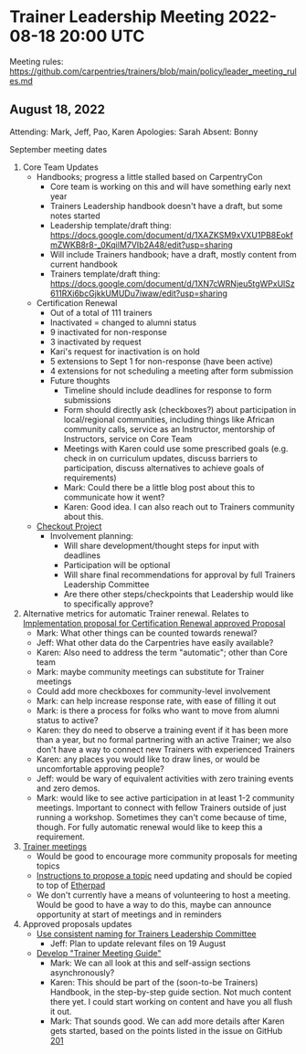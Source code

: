 # Trainer Leadership Meeting 2022-08-18 20:00 UTC

Meeting rules: https://github.com/carpentries/trainers/blob/main/policy/leader_meeting_rules.md

## August 18, 2022
Attending: Mark, Jeff, Pao, Karen
Apologies: Sarah
Absent: Bonny

September meeting dates
1. Core Team Updates
    - Handbooks; progress a little stalled based on CarpentryCon
        - Core team is working on this and will have something early next year
        - Trainers Leadership handbook doesn't have a draft, but some notes 
        started
        - Leadership template/draft thing: https://docs.google.com/document/d/1XAZKSM9xVXU1PB8EokfmZWKB8r8-_0KqilM7VIb2A48/edit?usp=sharing 
        - Will include Trainers handbook; have a draft, mostly content from 
        current handbook
        - Trainers template/draft thing: https://docs.google.com/document/d/1XN7cWRNjeu5tgWPxUlSz611RXi6bcGjkkUMUDu7iwaw/edit?usp=sharing 
    - Certification Renewal
        - Out of a total of 111 trainers
        - Inactivated = changed to alumni status
        - 9 inactivated for non-response
        - 3 inactivated by request
        - Kari's request for inactivation is on hold
        - 5 extensions to Sept 1 for non-response (have been active)
        - 4 extensions for not scheduling a meeting after form submission
        - Future thoughts
            - Timeline should include deadlines for response to form 
            submissions
            - Form should directly ask (checkboxes?) about participation in 
            local/regional communities, including things like African community 
            calls, service as an Instructor, mentorship of Instructors, service 
            on Core Team
            - Meetings with Karen could use some prescribed goals (e.g. check 
              in on curriculum updates, discuss barriers to participation, 
              discuss alternatives to achieve goals of requirements)
            - Mark: Could there be a little blog post about this to communicate 
            how it went?
            - Karen: Good idea. I can also reach out to Trainers community 
            about this.
    - [Checkout Project](https://docs.google.com/document/d/1H780MordN_Ej_2N7DLhcv44Sh5ZD6riURhGZwWFHsvk/edit?usp=sharing)
        - Involvement planning:
            - Will share development/thought steps for input with deadlines
            - Participation will be optional
            - Will share final recommendations for approval by full Trainers 
            Leadership Committee
            - Are there other steps/checkpoints that Leadership would like to 
            specifically approve?
2. Alternative metrics for automatic Trainer renewal. Relates to [Implementation proposal for Certification Renewal approved Proposal](https://github.com/carpentries/trainers/issues/167)
    - Mark: What other things can be counted towards renewal?
    - Jeff: What other data do the Carpentries have easily available?
    - Karen: Also need to address the term "automatic"; other than Core team
    - Mark: maybe community meetings can substitute for Trainer meetings
    - Could add more checkboxes for community-level involvement
    - Mark: can help increase response rate, with ease of filling it out
    - Mark: is there a process for folks who want to move from alumni status to 
    active?
    - Karen: they do need to observe a training event if it has been more than 
    a year, but no formal partnering with an active Trainer; we also don't have 
    a way to connect new Trainers with experienced Trainers
    - Karen: any places you would like to draw lines, or would be uncomfortable 
    approving people?
    - Jeff: would be wary of equivalent activities with zero training events 
    and zero demos. 
    - Mark: would like to see active participation in at least 1-2 community 
    meetings. Important to connect with fellow Trainers outside of just running 
    a workshop. Sometimes they can't come because of time, though. For fully 
    automatic renewal would like to keep this a requirement.
3. [Trainer meetings](https://github.com/orgs/carpentries/projects/4/views/1)
    - Would be good to encourage more community proposals for meeting topics
    - [Instructions to propose a topic](https://codimd.carpentries.org/2qK8E31PRsO--EigqR0L8w?both) 
    need updating and should be copied to top of [Etherpad](https://pad.carpentries.org/trainers)
    - We don't currently have a means of volunteering to host a meeting. Would 
    be good to have a way to do this, maybe can announce opportunity at start 
    of meetings and in reminders
4. Approved proposals updates
    - [Use consistent naming for Trainers Leadership Committee](https://github.com/carpentries/trainers/issues/193)
        - Jeff: Plan to update relevant files on 19 August
    - [Develop "Trainer Meeting Guide"](https://github.com/carpentries/trainers/issues/201)
        - Mark: We can all look at this and self-assign sections 
        asynchronously?
        - Karen: This should be part of the (soon-to-be Trainers) Handbook, in 
        the step-by-step guide section. Not much content there yet. I could 
        start working on content and have you all flush it out.
        - Mark: That sounds good. We can add more details after Karen gets 
        started, based on the points listed in the issue on GitHub [201](https://github.com/carpentries/trainers/issues/201)
